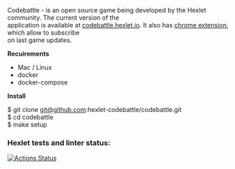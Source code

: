 Codebattle - is an open source game being developed by the Hexlet community. The current version of the  
application is available at [codebattle.hexlet.io](https://codebattle.hexlet.io/). It also has [chrome extension](https://chromewebstore.google.com/detail/codebattle/embfhnfkfobkdohleknckodkmhgmpdli?hl=en-US), which allow to subscribe  
on last game updates.

**Recuirements**

* Mac / Linux
* docker
* docker-compose

**Install**

$ git clone git@github.com:hexlet-codebattle/codebattle.git  
$ cd codebattle  
$ make setup  

### Hexlet tests and linter status:
[![Actions Status](https://github.com/Linchuki/qa-engineer-project-85/actions/workflows/hexlet-check.yml/badge.svg)](https://github.com/Linchuki/qa-engineer-project-85/actions)

